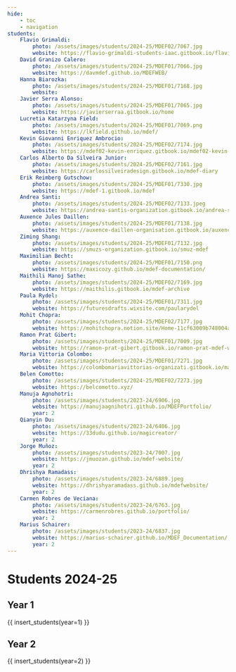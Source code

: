 ```yaml
---
hide:
    - toc
    - navigation
students:
    Flavio Grimaldi:
        photo: /assets/images/students/2024-25/MDEF02/7067.jpg
        website: https://flavio-grimaldi-students-iaac.gitbook.io/flavio_grimaldi
    David Granizo Calero:
        photo: /assets/images/students/2024-25/MDEF01/7066.jpg
        website: https://davmdef.github.io/MDEFWEB/
    Hanna Biarozka:
        photo: /assets/images/students/2024-25/MDEF01/7168.jpg
        website:
    Javier Serra Alonso:
        photo: /assets/images/students/2024-25/MDEF01/7065.jpg
        website: https://javierserraa.gitbook.io/home
    Lucretia Katarzyna Field:
        photo: /assets/images/students/2024-25/MDEF01/7069.png
        website: https://lkfield.github.io/mdef/
    Kevin Giovanni Enriquez Ambrocio:
        photo: /assets/images/students/2024-25/MDEF02/7174.jpg
        website: https://mdef02-kevin-enriquez.gitbook.io/mdef02-kevin-enriquez
    Carlos Alberto Da Silveira Junior:
        photo: /assets/images/students/2024-25/MDEF02/7161.jpg
        website: https://carlossilveiradesign.gitbook.io/mdef-diary
    Erik Reimberg Gutschow:
        photo: /assets/images/students/2024-25/MDEF01/7330.jpg
        website: https://mdef-1.gitbook.io/mdef
    Andrea Santi:
        photo: /assets/images/students/2024-25/MDEF02/7133.jpeg
        website: https://andrea-santis-organization.gitbook.io/andrea-santi-mdef-course
    Auxence Jules Daillen:
        photo: /assets/images/students/2024-25/MDEF01/7138.jpg
        website: https://auxence-daillen-organisation.gitbook.io/auxence-daillen/
    Ziming Shang:
        photo: /assets/images/students/2024-25/MDEF01/7132.jpg
        website: https://smuzs-organization.gitbook.io/smuz-mdef
    Maximilian Becht:
        photo: /assets/images/students/2024-25/MDEF01/7150.png
        website: https://maxicozy.github.io/mdef-documentation/
    Maithili Manoj Sathe:
        photo: /assets/images/students/2024-25/MDEF02/7169.jpg
        website: https://maithilis.gitbook.io/mdef-archive
    Paula Rydel:
        photo: /assets/images/students/2024-25/MDEF01/7311.jpg
        website: https://futuresdrafts.wixsite.com/paularydel
    Mohit Chopra:
        photo: /assets/images/students/2024-25/MDEF02/7177.jpg
        website: https://mohitchopra.notion.site/Home-11cf63009b748004a336e4cc92903c61?pvs=4
    Ramon Prat Gibert:
        photo: /assets/images/students/2024-25/MDEF01/7009.jpg
        website: https://ramon-prat-gibert.gitbook.io/ramon-prat-mdef-website/final-project
    Maria Vittoria Colombo:
        photo: /assets/images/students/2024-25/MDEF01/7271.jpg
        website: https://colombomariavittorias-organizati.gitbook.io/maria-vittoria-colombo-mdef/
    Belen Comotto:
        photo: /assets/images/students/2024-25/MDEF02/7273.jpg
        website: https://belcomotto.xyz/
    Manuja Agnohotri:
        photo: /assets/images/students/2023-24/6906.jpg
        website: https://manujaagnihotri.github.io/MDEFPortfolio/
        year: 2
    Qianyin Du:
        photo: /assets/images/students/2023-24/6406.jpg
        website: https://33dudu.github.io/magicreator/
        year: 2
    Jorge Muñoz:
        photo: /assets/images/students/2023-24/7007.jpg
        website: https://jmuozan.github.io/mdef-website/
        year: 2
    Dhrishya Ramadass:
        photo: /assets/images/students/2023-24/6889.jpeg
        website: https://dhrishyaramadass.github.io/mdefwebsite/
        year: 2
    Carmen Robres de Veciana:
        photo: /assets/images/students/2023-24/6763.jpg
        website: https://carmenrobres.github.io/portfolio/
        year: 2
    Marius Schairer:
        photo: /assets/images/students/2023-24/6837.jpg
        website: https://marius-schairer.github.io/MDEF_Documentation/
        year: 2
---
```


# Students 2024-25

## Year 1

{{ insert_students(year=1) }} 

## Year 2

{{ insert_students(year=2) }}